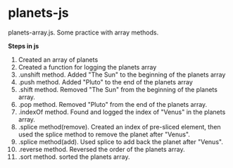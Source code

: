 # planets-js
planets-array.js. Some practice with array methods. 

**Steps in js**

1. Created an array of planets
2. Created a function for logging the planets array
3. .unshift method. Added "The Sun" to the beginning of the planets array
4. .push method. Added "Pluto" to the end of the planets array
5. .shift method. Removed "The Sun" from the beginning of the planets array.
6. .pop method. Removed "Pluto" from the end of the planets array.
7. .indexOf method. Found and logged the index of "Venus" in the planets array.
8. .splice method(remove). Created an index of pre-sliced element, then used the splice method to remove the planet after "Venus".
9. .splice method(add). Used splice to add back the planet after "Venus".
10. .reverse method. Reversed the order of the planets array.
11. .sort method. sorted the planets array.
